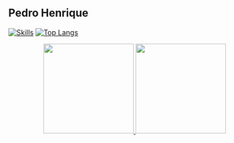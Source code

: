 ## Pedro Henrique

[![Skills](https://github-readme-stats.vercel.app/api?username=phss-henrique)](https://github.com/anuraghazra/github-readme-stats&show_icons=true&theme=transparent)
[![Top Langs](https://github-readme-stats.vercel.app/api/top-langs/?username=anuraghazra)](https://github.com/anuraghazra/github-readme-stats&show_icons=true&theme=transparent)
>
<div align="center">
  <a href="https://github.com/phss-henrique"/>
  <img height="180em" src="https://github-readme-stats.vercel.app/api?username=phss-henrique" />
  <img height="180em" src="https://github-readme-stats.vercel.app/api/top-langs/?username=phss-henrique" />
</div>
